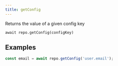 ```yaml
---
title: getConfig
---
```


<div class="lead">Returns the value of a given config key</div>

`await repo.getConfig(configKey)`

## Examples

```javascript
const email = await repo.getConfig('user.email');
```
